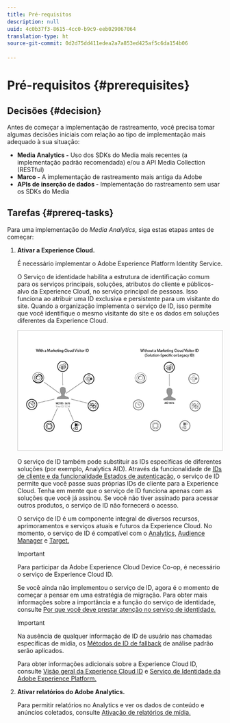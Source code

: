 ```yaml
---
title: Pré-requisitos
description: null
uuid: 4c0b37f3-8615-4cc0-b9c9-eeb029067064
translation-type: ht
source-git-commit: 0d2d75dd411edea2a7a853ed425af5c6da154b06

---
```



# Pré-requisitos {#prerequisites}

## Decisões {#decision}

Antes de começar a implementação de rastreamento, você precisa tomar algumas decisões iniciais com relação ao tipo de implementação mais adequado à sua situação:

* **Media Analytics -** Uso dos SDKs do Media mais recentes (a implementação padrão recomendada) e/ou a API Media Collection (RESTful)
* **Marco -** A implementação de rastreamento mais antiga da Adobe
* **APIs de inserção de dados -** Implementação do rastreamento sem usar os SDKs do Media

## Tarefas {#prereq-tasks}

Para uma implementação do *Media Analytics*, siga estas etapas antes de começar:

1. **Ativar a Experience Cloud.**

   É necessário implementar o Adobe Experience Platform Identity Service.

   O Serviço de identidade habilita a estrutura de identificação comum para os serviços principais, soluções, atributos do cliente e públicos-alvo da Experience Cloud, no serviço principal de pessoas. Isso funciona ao atribuir uma ID exclusiva e persistente para um visitante do site. Quando a organização implementa o serviço de ID, isso permite que você identifique o mesmo visitante do site e os dados em soluções diferentes da Experience Cloud.

   ![](assets/mc_id_service_graphic.png)

   O serviço de ID também pode substituir as IDs específicas de diferentes soluções (por exemplo, Analytics AID). Através da funcionalidade de [IDs de cliente e da funcionalidade Estados de autenticação](https://marketing.adobe.com/resources/help/pt_BR/mcvid/mcvid-authenticated-state.html), o serviço de ID permite que você passe suas próprias IDs de cliente para a Experience Cloud. Tenha em mente que o serviço de ID funciona apenas com as soluções que você já assinou. Se você não tiver assinado para acessar outros produtos, o serviço de ID não fornecerá o acesso.

   O serviço de ID é um componente integral de diversos recursos, aprimoramentos e serviços atuais e futuros da Experience Cloud. No momento, o serviço de ID é compatível com o [Analytics,](https://www.adobe.com/br/marketing-cloud/web-analytics.html) [Audience Manager](https://www.adobe.com/br/marketing-cloud/data-management-platform.html) e [Target.](https://www.adobe.com/br/marketing-cloud/testing-targeting.html)

   >[!IMPORTANT]
   >
   >Para participar da Adobe Experience Cloud Device Co-op, é necessário o serviço de Experience Cloud ID.

   Se você ainda não implementou o serviço de ID, agora é o momento de começar a pensar em uma estratégia de migração. Para obter mais informações sobre a importância e a função do serviço de identidade, consulte [Por que você deve prestar atenção no serviço de identidade.](https://blogs.adobe.com/digitalmarketing/analytics/why-new-adobe-marketing-cloud-id-service-should-be-on-your-radar/)

   >[!IMPORTANT]
   >
   >Na ausência de qualquer informação de ID de usuário nas chamadas específicas de mídia, os [Métodos de ID de fallback](https://docs.adobe.com/content/help/pt-BR/analytics/implementation/javascript-implementation/unique-visitors/visid-fallback.html) de análise padrão serão aplicados.

   Para obter informações adicionais sobre a Experience Cloud ID, consulte [Visão geral da Experience Cloud ID](https://marketing.adobe.com/resources/help/pt_BR/mcvid/mcvid-overview.html) e [Serviço de Identidade da Adobe Experience Platform.](https://marketing.adobe.com/resources/help/pt_BR/mcvid/)

1. **Ativar relatórios do Adobe Analytics.**

   Para permitir relatórios no Analytics e ver os dados de conteúdo e anúncios coletados, consulte [Ativação de relatórios de mídia.](/help/media-reports/media-reports-enable.md)

